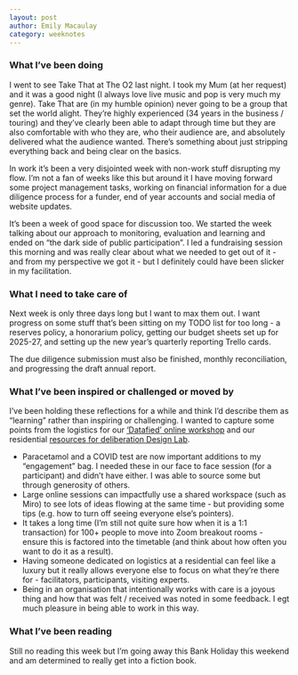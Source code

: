 ```yaml
---
layout: post
author: Emily Macaulay
category: weeknotes
---
```


### What I’ve been doing
I went to see Take That at The O2 last night. I took my Mum (at her request) and it was a good night (I always love live music and pop is very much my genre).  Take That are (in my humble opinion) never going to be a group that set the world alight.  They’re highly experienced (34 years in the business / touring) and they’ve clearly been able to adapt through time but they are also comfortable with who they are, who their audience are, and absolutely delivered what the audience wanted.  There’s something about just stripping everything back and being clear on the basics.

In work it’s been a very disjointed week with non-work stuff disrupting my flow. I’m not a fan of weeks like this but around it I have moving forward some project management tasks, working on financial information for a due diligence process for a funder, end of year accounts and social media of website updates.

It’s been a week of good space for discussion too.  We started the week talking about our approach to monitoring, evaluation and learning and ended on “the dark side of public participation”. I led a fundraising session this morning and was really clear about what we needed to get out of it - and from my perspective we got it - but I definitely could have been slicker in my facilitation.

### What I need to take care of
Next week is only three days long but I want to max them out.  I want progress on some stuff that’s been sitting on my TODO list for too long - a reserves policy, a honorarium policy, getting our budget sheets set up for 2025-27, and setting up the new year’s quarterly reporting Trello cards.

The due diligence submission must also be finished, monthly reconciliation, and progressing the draft annual report.

### What I’ve been inspired or challenged or moved by
I’ve been holding these reflections for a while and think I’d describe them as “learning” rather than inspiring or challenging. I wanted to capture some points from the logistics for our [‘Datafied’ online workshop](https://connectedbydata.org/events/2024-02-13-cso-workshop) and our residential [resources for deliberation Design Lab](https://connectedbydata.org/events/2023-11-22-deliberative-governance-data-and-ai).

* Paracetamol and a COVID test are now important additions to my “engagement” bag.  I needed these in our face to face session (for a participant) and didn’t have either.  I was able to source some but through generosity of others.
* Large online sessions can impactfully use a shared workspace (such as Miro) to see lots of ideas flowing at the same time - but providing some tips (e.g. how to turn off seeing everyone else’s pointers).
* It takes a long time (I’m still not quite sure how when it is a 1:1 transaction) for 100+ people to move into Zoom breakout rooms - ensure this is factored into the timetable (and think about how often you want to do it as a result).
* Having someone dedicated on logistics at a residential can feel like a luxury but it really allows everyone else to focus on what they’re there for - facilitators, participants, visiting experts.
* Being in an organisation that intentionally works with care is a joyous thing and how that was felt / received was noted in some feedback.  I egt much pleasure in being able to work in this way.

### What I’ve been reading
Still no reading this week but I’m going away this Bank Holiday this weekend and am determined to really get into a fiction book. 